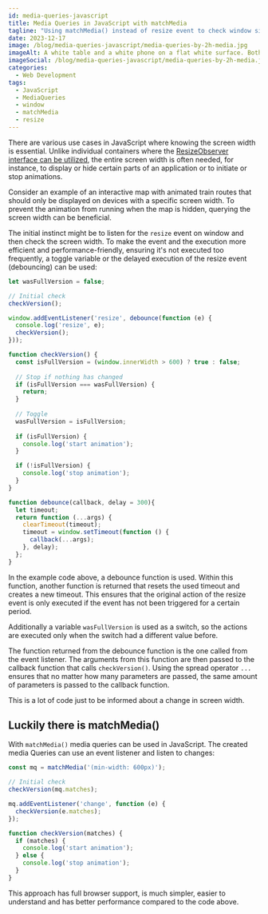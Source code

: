 ```yaml
---
id: media-queries-javascript
title: Media Queries in JavaScript with matchMedia
tagline: "Using matchMedia() instead of resize event to check window size in JavaScript."
date: 2023-12-17
image: /blog/media-queries-javascript/media-queries-by-2h-media.jpg
imageAlt: A white table and a white phone on a flat white surface. Both with a black screen.
imageSocial: /blog/media-queries-javascript/media-queries-by-2h-media.jpg
categories:
  - Web Development
tags:
  - JavaScript
  - MediaQueries
  - window
  - matchMedia
  - resize
---
```


There are various use cases in JavaScript where knowing the screen width is essential. Unlike individual containers where the [ResizeObserver interface can be utilized](/blog/resize-observer-web-components/), the entire screen width is often needed, for instance, to display or hide certain parts of an application or to initiate or stop animations.

Consider an example of an interactive map with animated train routes that should only be displayed on devices with a specific screen width. To prevent the animation from running when the map is hidden, querying the screen width can be beneficial.

The initial instinct might be to listen for the `resize` event on window and then check the screen width. To make the event and the execution more efficient and performance-friendly, ensuring it's not executed too frequently, a toggle variable or the delayed execution of the resize event (debouncing) can be used:

```JavaScript
let wasFullVersion = false;

// Initial check
checkVersion();

window.addEventListener('resize', debounce(function (e) {
  console.log('resize', e);
  checkVersion();
}));

function checkVersion() {
  const isFullVersion = (window.innerWidth > 600) ? true : false;
  
  // Stop if nothing has changed
  if (isFullVersion === wasFullVersion) {
    return;
  }
  
  // Toggle
  wasFullVersion = isFullVersion;
  
  if (isFullVersion) {
    console.log('start animation');
  }

  if (!isFullVersion) {
    console.log('stop animation');
  }
}

function debounce(callback, delay = 300){
  let timeout;
  return function (...args) {
    clearTimeout(timeout);
    timeout = window.setTimeout(function () {
      callback(...args);
    }, delay);
  };
}
```

In the example code above, a debounce function is used. Within this function, another function is returned that resets the used timeout and creates a new timeout. This ensures that the original action of the resize event is only executed if the event has not been triggered for a certain period.

Additionally a variable `wasFullVersion` is used as a switch, so the actions are executed only when the switch had a different value before.

The function returned from the debounce function is the one called from the event listener. The arguments from this function are then passed to the callback function that calls `checkVersion()`. Using the spread operator `...` ensures that no matter how many parameters are passed, the same amount of parameters is passed to the callback function.

This is a lot of code just to be informed about a change in screen width.


## Luckily there is matchMedia()

With `matchMedia()` media queries can be used in JavaScript. The created media Queries can use an event listener and listen to changes:

```JavaScript
const mq = matchMedia('(min-width: 600px)');

// Initial check
checkVersion(mq.matches);

mq.addEventListener('change', function (e) {
  checkVersion(e.matches);
});

function checkVersion(matches) {
  if (matches) {
    console.log('start animation');
  } else {
    console.log('stop animation');
  }
}
```

This approach has full browser support, is much simpler, easier to understand and has better performance compared to the code above.
